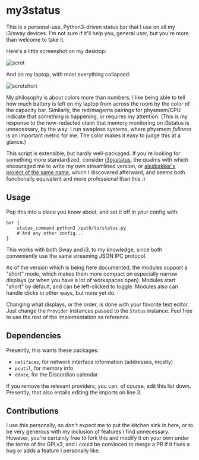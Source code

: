 my3status
=========

This is a personal-use, Python3-driven status bar that I use on all my i3/sway
devices. I'm not sure if it'll help you, general user, but you're more than
welcome to take it.

Here's a little screenshot on my desktop:

![scrot](../eg/scrot.png)

And on my laptop, with most everything collapsed:

![scrotshort](../eg/scrotshort.png)

My philosophy is about colors more than numbers; I like being able to tell how
much battery is left on my laptop from across the room by the color of the
capacity bar. Similarly, the red/magenta pairings for physmem/CPU indicate that
something is happening, or requires my attention. (This is my response to the
now-redacted claim that memory monitoring on i3status is unnecessary, by the
way: I run swapless systems, where physmem _fullness_ is an important metric
for me. The color makes it easy to judge this at a glance.)

This script is extensible, but hardly well-packaged. If you're looking for
something more standardized, consider
[i3pystatus](https://pypi.org/project/i3pystatus/), the qualms with which
encouraged me to write my own streamlined version, or [alexbakker's project of
the same name](https://github.com/alexbakker/my3status), which I discovered
afterward, and seems both functionally equivalent and more professional than
this :)

Usage
-----

Pop this into a place you know about, and set it off in your config with:

	bar {
		status_command python3 /path/to/status.py
		# And any other config...
	}

This works with both Sway and i3, to my knowledge, since both conveniently use
the same streaming JSON IPC protocol.

As of the version which is being here documented, the modules support a "short"
mode, which makes them more compact on especially narrow displays (or when you
have a lot of workspaces open). Modules start "short" by default, and can be
left-clicked to toggle. Modules also can handle clicks in other ways, but none
yet do.

Changing what displays, or the order, is done with your favorite text editor.
Just change the `Provider` instances passed to the `Status` instance. Feel free
to use the rest of the implementation as reference.

Dependencies
------------

Presently, this wants these packages:

- `netifaces`, for network interface information (addresses, mostly)
- `psutil`, for memory info
- `ddate`, for the Discordian calendar

If you remove the relevant providers, you can, of course, edit this list down.
Presently, that also entails editing the imports on line 3.

Contributions
-------------

I use this personally, so don't expect me to put the kitchen sink in here, or
to be very generous with my inclusion of features _I_ find unnecessary.
However, you're certainly free to fork this and modify it on your own under the
terms of the GPLv3, and I could be convinced to merge a PR if it fixes a bug or
adds a feature I personally like.
